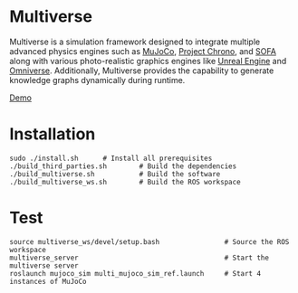 # Multiverse

Multiverse is a simulation framework designed to integrate multiple advanced physics engines such as [MuJoCo](https://mujoco.readthedocs.io/), [Project Chrono](https://projectchrono.org/), and [SOFA](https://www.sofa-framework.org/) along with various photo-realistic graphics engines like [Unreal Engine](https://www.unrealengine.com/) and [Omniverse](https://developer.nvidia.com/omniverse). Additionally, Multiverse provides the capability to generate knowledge graphs dynamically during runtime.

[Demo](https://github.com/Universal-Simulation-Framework/multiverse/assets/64316740/19a3281f-ddd7-4430-b5ad-8219f9d17a92)

# Installation

```
sudo ./install.sh      # Install all prerequisites
./build_third_parties.sh        # Build the dependencies
./build_multiverse.sh           # Build the software
./build_multiverse_ws.sh        # Build the ROS workspace
```
# Test

```
source multiverse_ws/devel/setup.bash                # Source the ROS workspace
multiverse_server                                    # Start the multiverse server
roslaunch mujoco_sim multi_mujoco_sim_ref.launch     # Start 4 instances of MuJoCo
```
